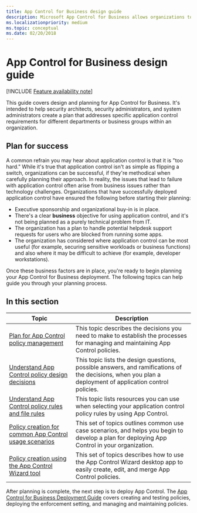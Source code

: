 ```yaml
---
title: App Control for Business design guide
description: Microsoft App Control for Business allows organizations to control what apps and drivers will run on their managed Windows devices.
ms.localizationpriority: medium
ms.topic: conceptual
ms.date: 02/20/2018
---
```


# App Control for Business design guide

[!INCLUDE [Feature availability note](../includes/feature-availability-note.md)]

This guide covers design and planning for App Control for Business. It's intended to help security architects, security administrators, and system administrators create a plan that addresses specific application control requirements for different departments or business groups within an organization.

## Plan for success

A common refrain you may hear about application control is that it is "too hard." While it's true that application control isn't as simple as flipping a switch, organizations can be successful, if they're methodical when carefully planning their approach. In reality, the issues that lead to failure with application control often arise from business issues rather than technology challenges. Organizations that have successfully deployed application control have ensured the following before starting their planning:

-   Executive sponsorship and organizational buy-in is in place.
-   There's a clear **business** objective for using application control, and it's not being planned as a purely technical problem from IT.
-   The organization has a plan to handle potential helpdesk support requests for users who are blocked from running some apps.
-   The organization has considered where application control can be most useful (for example, securing sensitive workloads or business functions) and also where it may be difficult to achieve (for example, developer workstations).

Once these business factors are in place, you're ready to begin planning your App Control for Business deployment. The following topics can help guide you through your planning process.

## In this section

| Topic | Description |
| - | - |
| [Plan for App Control policy management](plan-appcontrol-management.md) | This topic describes the decisions you need to make to establish the processes for managing and maintaining App Control policies. |
| [Understand App Control policy design decisions](understand-appcontrol-policy-design-decisions.md) | This topic lists the design questions, possible answers, and ramifications of the decisions, when you plan a deployment of application control policies. |
| [Understand App Control policy rules and file rules](select-types-of-rules-to-create.md) | This topic lists resources you can use when selecting your application control policy rules by using App Control. |
| [Policy creation for common App Control usage scenarios](common-appcontrol-use-cases.md) | This set of topics outlines common use case scenarios, and helps you begin to develop a plan for deploying App Control in your organization. |
| [Policy creation using the App Control Wizard tool](appcontrol-wizard.md) | This set of topics describes how to use the App Control Wizard desktop app to easily create, edit, and merge App Control policies. |

After planning is complete, the next step is to deploy App Control. The [App Control for Business Deployment Guide](../deployment/appcontrol-deployment-guide.md) covers creating and testing policies, deploying the enforcement setting, and managing and maintaining policies.
